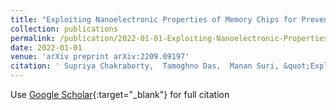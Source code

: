 ```yaml
---
title: "Exploiting Nanoelectronic Properties of Memory Chips for Prevention of IC Counterfeiting"
collection: publications
permalink: /publication/2022-01-01-Exploiting-Nanoelectronic-Properties-of-Memory-Chips-for-Prevention-of-IC-Counterfeiting-chakraborty2022exploiting_article
date: 2022-01-01
venue: 'arXiv preprint arXiv:2209.09197'
citation: ' Supriya Chakraborty,  Tamoghno Das,  Manan Suri, &quot;Exploiting Nanoelectronic Properties of Memory Chips for Prevention of IC Counterfeiting.&quot; arXiv preprint arXiv:2209.09197, 2022.'
---
```

Use [Google Scholar](https://scholar.google.com/scholar?q=Exploiting+Nanoelectronic+Properties+of+Memory+Chips+for+Prevention+of+IC+Counterfeiting){:target="_blank"} for full citation